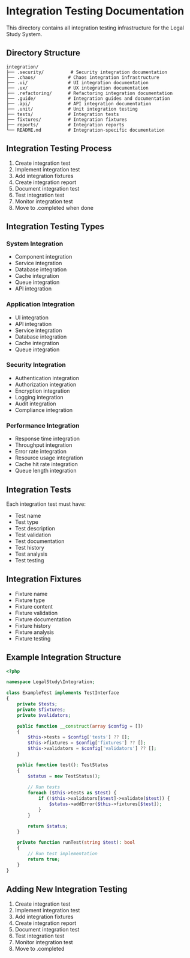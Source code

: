 # Integration Testing Documentation

This directory contains all integration testing infrastructure for the Legal Study System.

## Directory Structure

```
integration/
├── .security/          # Security integration documentation
├── .chaos/            # Chaos integration infrastructure
├── .ui/               # UI integration documentation
├── .ux/               # UX integration documentation
├── .refactoring/      # Refactoring integration documentation
├── .guide/            # Integration guides and documentation
├── .api/              # API integration documentation
├── .unit/             # Unit integration testing
├── tests/             # Integration tests
├── fixtures/          # Integration fixtures
├── reports/           # Integration reports
└── README.md          # Integration-specific documentation
```

## Integration Testing Process

1. Create integration test
2. Implement integration test
3. Add integration fixtures
4. Create integration report
5. Document integration test
6. Test integration test
7. Monitor integration test
8. Move to .completed when done

## Integration Testing Types

### System Integration
- Component integration
- Service integration
- Database integration
- Cache integration
- Queue integration
- API integration

### Application Integration
- UI integration
- API integration
- Service integration
- Database integration
- Cache integration
- Queue integration

### Security Integration
- Authentication integration
- Authorization integration
- Encryption integration
- Logging integration
- Audit integration
- Compliance integration

### Performance Integration
- Response time integration
- Throughput integration
- Error rate integration
- Resource usage integration
- Cache hit rate integration
- Queue length integration

## Integration Tests

Each integration test must have:
- Test name
- Test type
- Test description
- Test validation
- Test documentation
- Test history
- Test analysis
- Test testing

## Integration Fixtures

- Fixture name
- Fixture type
- Fixture content
- Fixture validation
- Fixture documentation
- Fixture history
- Fixture analysis
- Fixture testing

## Example Integration Structure

```php
<?php

namespace LegalStudy\Integration;

class ExampleTest implements TestInterface
{
    private $tests;
    private $fixtures;
    private $validators;

    public function __construct(array $config = [])
    {
        $this->tests = $config['tests'] ?? [];
        $this->fixtures = $config['fixtures'] ?? [];
        $this->validators = $config['validators'] ?? [];
    }

    public function test(): TestStatus
    {
        $status = new TestStatus();
        
        // Run tests
        foreach ($this->tests as $test) {
            if (!$this->validators[$test]->validate($test)) {
                $status->addError($this->fixtures[$test]);
            }
        }

        return $status;
    }

    private function runTest(string $test): bool
    {
        // Run test implementation
        return true;
    }
}
```

## Adding New Integration Testing

1. Create integration test
2. Implement integration test
3. Add integration fixtures
4. Create integration report
5. Document integration test
6. Test integration test
7. Monitor integration test
8. Move to .completed 